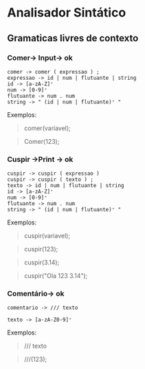 <h1>Analisador Sintático</h1>
<h2>Gramaticas livres de contexto</h2>
<h3>Comer-> Input-> ok</h3>

```
comer -> comer ( expressao ) ;
expressao -> id | num | flutuante | string
id -> [a-zA-Z]⁺
num -> [0-9]⁺
flutuante -> num . num
string -> " (id | num | flutuante)⁺ "
```
Exemplos:
>comer(variavel);

>Comer(123);

<h3>Cuspir ->Print -> ok</h3>

```
cuspir -> cuspir ( expressao )
cuspir -> cuspir ( texto ) ;
texto -> id | num | flutuante | string
id -> [a-zA-Z]⁺
num -> [0-9]⁺
flutuante -> num . num
string -> " (id | num | flutuante)⁺ "
```
Exemplos:

>cuspir(variavel);

>cuspir(123);

>cuspir(3.14);

>cuspir("Ola 123 3.14");

<h3>Comentário-> ok</h3>

```
comentario -> /// texto

texto -> [a-zA-Z0-9]⁺
```
Exemplos:

>/// texto

>///(123);
